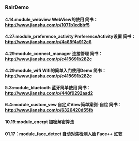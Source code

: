 ### RairDemo

#### 4.14:module_webview WebView的使用 简书：http://www.jianshu.com/p/1071b1cdbbf5
#### 4.27:module_preference_activity PreferenceActivity设置 简书：http://www.jianshu.com/p/4a65f4a912c6
#### 4.29:module_connect_manager 连接管理 简书：http://www.jianshu.com/p/c415691b282c
#### 4.29:module_wifi Wifi的简单入门使用Demo 简书：http://www.jianshu.com/p/c415691b282c
#### 5.3:module_bluetooth 蓝牙简单使用 简书：http://www.jianshu.com/p/448f9292aad2
#### 6.4:module_custom_vew 自定义View简单案例-自绘 简书：http://www.jianshu.com/p/6326420d55fb
#### 10.19:module_encrpt 加密解密算法 
#### 01.17：module_face_detect 自动对焦检测人脸 Face++ 虹软
